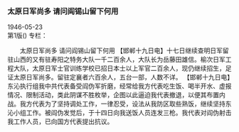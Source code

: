 ### 太原日军尚多  请问阎锡山留下何用  

1946-05-23  
第1版()
专栏：

　　太原日军尚多
    请问阎锡山留下何用
    【邯郸十九日电】十七日继续查明日军留驻山西的又有驻寿阳之特务大队一千二百余人，大队长为岳藤田雄信。榆次日军工程大队，太原日军士官训练学校已招日本士以上军官二百余人，现仍继续招生，足证太原日军尚多。留驻定襄者六百余人，五台一部，人数不详。
    【邯郸十九日电】东沁执行组我中共代表备受阎伪军折磨，经常给我方代表吃生饭、喝半开水、虚报情况、限制活动，类此阴谋不胜枚举，企图以此逼迫我代表撤退，以便其布置内战。我方代表为了坚持调处工作，一律忍受，设法从我防区取些熟饭，继续坚持东沁小组工作。被阎伪发觉后，于十四日向我送饭人员连发三枪。我代表对阎伪射击我工作人员，已向国方代表提出抗议。  
